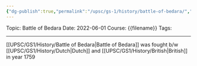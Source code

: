 ```yaml
---
{"dg-publish":true,"permalink":"/upsc/gs-1/history/battle-of-bedara/","dgHomeLink":true,"dgPassFrontmatter":false}
---
```


Topic: Battle of Bedara
Date: 2022-06-01
Course: {{filename}}
Tags: 

---



[[UPSC/GS1/History/Battle of Bedara|Battle of Bedara]] was fought b/w [[UPSC/GS1/History/Dutch|Dutch]] and [[UPSC/GS1/History/British|British]] in year 1759